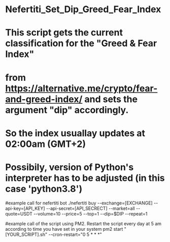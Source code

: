 # Nefertiti_Set_Dip_Greed_Fear_Index
# This script gets the current classification for the "Greed &amp; Fear Index"
# from https://alternative.me/crypto/fear-and-greed-index/ and sets the argument "dip" accordingly.
# So the index usuallay updates at 02:00am (GMT+2)
# Possibily, version of Python's interpreter has to be adjusted (in this case 'python3.8')

#example call for nefertiti bot
./nefertiti buy --exchange=[EXCHANGE] --api-key=[API_KEY] --api-secret=[API_SECRECT] --market=all --quote=USDT --volume=10 --price=5 --top=1 --dip=$DIP --repeat=1

#example call of the script using PM2. Restart the script every day at 5 am according to time you have set in your system
pm2 start "[YOUR_SCRIPT].sh" --cron-restart="0 5 * * *"

